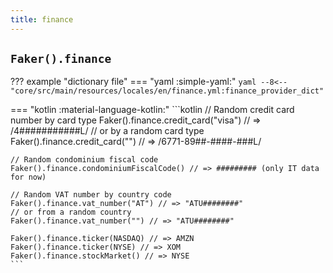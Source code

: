 ```yaml
---
title: finance
---
```


## `Faker().finance`

??? example "dictionary file"
    === "yaml :simple-yaml:"
        ```yaml
        --8<-- "core/src/main/resources/locales/en/finance.yml:finance_provider_dict"
        ```

=== "kotlin :material-language-kotlin:"
    ```kotlin
    // Random credit card number by card type
    Faker().finance.credit_card("visa") // => /4###########L/
    // or by a random card type
    Faker().finance.credit_card("") // => /6771-89##-####-###L/

    // Random condominium fiscal code
    Faker().finance.condominiumFiscalCode() // => ######### (only IT data for now)

    // Random VAT number by country code
    Faker().finance.vat_number("AT") // => "ATU########"
    // or from a random country
    Faker().finance.vat_number("") // => "ATU########"

    Faker().finance.ticker(NASDAQ) // => AMZN
    Faker().finance.ticker(NYSE) // => XOM
    Faker().finance.stockMarket() // => NYSE
    ```
